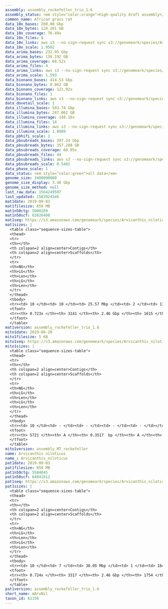 ```yaml
---
assembly: assembly_rockefeller_trio_1.6
assembly_status: <em style="color:orange">high-quality draft assembly</em>
common_name: African grass rat
data_10x_bases: 260.08 Gbp
data_10x_bytes: 124.201 GB
data_10x_coverage: 76.49x
data_10x_files: 8
data_10x_links: aws s3 --no-sign-request sync s3://genomeark/species/Arvicanthis_niloticus/mArvNil1/genomic_data/10x/ .<br>
data_10x_scale: 1.9502
data_arima_bases: 232.95 Gbp
data_arima_bytes: 136.192 GB
data_arima_coverage: 68.52x
data_arima_files: 4
data_arima_links: aws s3 --no-sign-request sync s3://genomeark/species/Arvicanthis_niloticus/mArvNil1/genomic_data/arima/ .<br>
data_arima_scale: 1.593
data_bionano_bases: 414.53 Gbp
data_bionano_bytes: 0.862 GB
data_bionano_coverage: 121.92x
data_bionano_files: 1
data_bionano_links: aws s3 --no-sign-request sync s3://genomeark/species/Arvicanthis_niloticus/mArvNil1/genomic_data/bionano/ .<br>
data_dovetail_scale: 1
data_illumina_bases: 503.74 Gbp
data_illumina_bytes: 247.062 GB
data_illumina_coverage: 148.16x
data_illumina_files: 14
data_illumina_links: aws s3 --no-sign-request sync s3://genomeark/species/Arvicanthis_niloticus/mArvNil2/genomic_data/illumina/ .<br>aws s3 --no-sign-request sync s3://genomeark/species/Arvicanthis_niloticus/mArvNil3/genomic_data/illumina/ .<br>
data_illumina_scale: 1.8989
data_pbhifi_scale: 1
data_pbsubreads_bases: 207.24 Gbp
data_pbsubreads_bytes: 357.288 GB
data_pbsubreads_coverage: 60.95x
data_pbsubreads_files: 44
data_pbsubreads_links: aws s3 --no-sign-request sync s3://genomeark/species/Arvicanthis_niloticus/mArvNil1/genomic_data/pacbio/ . --exclude "*ccs.bam*"<br>
data_pbsubreads_scale: 0.5402
data_phase_scale: 1
data_status: <em style="color:green">all data</em>
genome_size: 3400000000
genome_size_display: 3.40 Gbp
genome_size_method: null
last_raw_data: 1564249507
last_updated: 1583924346
mat1date: 2019-09-03
mat1filesize: 659 MB
mat1n50ctg: 5000289
mat1n50scf: 63826408
mat1seq: https://s3.amazonaws.com/genomeark/species/Arvicanthis_niloticus/mArvNil1/assembly_rockefeller_trio_1.6/mArvNil1.mat.asm.20190903.fasta.gz
mat1sizes: |
  <table class="sequence-sizes-table">
  <thead>
  <tr>
  <th></th>
  <th colspan=2 align=center>Contigs</th>
  <th colspan=2 align=center>Scaffolds</th>
  </tr>
  <tr>
  <th>NG</th>
  <th>LG</th>
  <th>Len</th>
  <th>LG</th>
  <th>Len</th>
  </tr>
  </thead>
  <tbody>
  <tr><td> 10 </td><td> 10 </td><td> 25.57 Mbp </td><td> 2 </td><td> 139.09 Mbp </td></tr>  <tr><td> 20 </td><td> 28 </td><td> 16.42 Mbp </td><td> 4 </td><td> 131.09 Mbp </td></tr>  <tr><td> 30 </td><td> 54 </td><td> 11.48 Mbp </td><td> 8 </td><td> 88.78 Mbp </td></tr>  <tr><td> 40 </td><td> 89 </td><td> 7.78 Mbp </td><td> 12 </td><td> 78.78 Mbp </td></tr>  <tr style="background-color:#cccccc;"><td> 50 </td><td> 142 </td><td style="background-color:#88ff88;"> 5.00 Mbp </td><td> 16 </td><td style="background-color:#88ff88;"> 63.83 Mbp </td></tr>  <tr><td> 60 </td><td> 262 </td><td> 1.62 Mbp </td><td> 23 </td><td> 48.51 Mbp </td></tr>  <tr><td> 70 </td><td> 1417 </td><td> 76.53 Kbp </td><td> 42 </td><td> 0.88 Mbp </td></tr>  <tr><td> 80 </td><td> - </td><td> - </td><td> - </td><td> - </td></tr>  <tr><td> 90 </td><td> - </td><td> - </td><td> - </td><td> - </td></tr>  <tr><td> 100 </td><td> - </td><td> - </td><td> - </td><td> - </td></tr>  </tbody>
  <tfoot>
  <tr><th> 0.723x </th><th> 3141 </th><th> 2.46 Gbp </th><th> 1615 </th><th> 2.49 Gbp </th></tr>
  </tfoot>
  </table>
mat1version: assembly_rockefeller_trio_1.6
mito1date: 2019-08-20
mito1filesize: 5 KB
mito1seq: https://s3.amazonaws.com/genomeark/species/Arvicanthis_niloticus/mArvNil1/assembly_MT_rockefeller/mArvNil1.MT.20190820.fasta.gz
mito1sizes: |
  <table class="sequence-sizes-table">
  <thead>
  <tr>
  <th></th>
  <th colspan=2 align=center>Contigs</th>
  <th colspan=2 align=center>Scaffolds</th>
  </tr>
  <tr>
  <th>NG</th>
  <th>LG</th>
  <th>Len</th>
  <th>LG</th>
  <th>Len</th>
  </tr>
  </thead>
  <tbody>
  <tr><td> 10 </td><td> - </td><td> - </td><td> - </td><td> - </td></tr>  <tr><td> 20 </td><td> - </td><td> - </td><td> - </td><td> - </td></tr>  <tr><td> 30 </td><td> - </td><td> - </td><td> - </td><td> - </td></tr>  <tr><td> 40 </td><td> - </td><td> - </td><td> - </td><td> - </td></tr>  <tr style="background-color:#cccccc;"><td> 50 </td><td> - </td><td style="background-color:#ff8888;"> - </td><td> - </td><td style="background-color:#ff8888;"> - </td></tr>  <tr><td> 60 </td><td> - </td><td> - </td><td> - </td><td> - </td></tr>  <tr><td> 70 </td><td> - </td><td> - </td><td> - </td><td> - </td></tr>  <tr><td> 80 </td><td> - </td><td> - </td><td> - </td><td> - </td></tr>  <tr><td> 90 </td><td> - </td><td> - </td><td> - </td><td> - </td></tr>  <tr><td> 100 </td><td> - </td><td> - </td><td> - </td><td> - </td></tr>  </tbody>
  <tfoot>
  <tr><th> 5721 </th><th> A </th><th> 0.3517  bp </th><th> A </th><th> 0.3517  bp </th></tr>
  </tfoot>
  </table>
mito1version: assembly_MT_rockefeller
name: Arvicanthis niloticus
name_: Arvicanthis_niloticus
pat1date: 2019-09-03
pat1filesize: 659 MB
pat1n50ctg: 5584045
pat1n50scf: 64041812
pat1seq: https://s3.amazonaws.com/genomeark/species/Arvicanthis_niloticus/mArvNil1/assembly_rockefeller_trio_1.6/mArvNil1.pat.asm.20190903.fasta.gz
pat1sizes: |
  <table class="sequence-sizes-table">
  <thead>
  <tr>
  <th></th>
  <th colspan=2 align=center>Contigs</th>
  <th colspan=2 align=center>Scaffolds</th>
  </tr>
  <tr>
  <th>NG</th>
  <th>LG</th>
  <th>Len</th>
  <th>LG</th>
  <th>Len</th>
  </tr>
  </thead>
  <tbody>
  <tr><td> 10 </td><td> 7 </td><td> 38.05 Mbp </td><td> 1 </td><td> 164.71 Mbp </td></tr>  <tr><td> 20 </td><td> 18 </td><td> 23.56 Mbp </td><td> 3 </td><td> 135.23 Mbp </td></tr>  <tr><td> 30 </td><td> 38 </td><td> 13.77 Mbp </td><td> 6 </td><td> 91.55 Mbp </td></tr>  <tr><td> 40 </td><td> 67 </td><td> 9.55 Mbp </td><td> 11 </td><td> 78.14 Mbp </td></tr>  <tr style="background-color:#cccccc;"><td> 50 </td><td> 112 </td><td style="background-color:#88ff88;"> 5.58 Mbp </td><td> 15 </td><td style="background-color:#88ff88;"> 64.04 Mbp </td></tr>  <tr><td> 60 </td><td> 216 </td><td> 1.65 Mbp </td><td> 22 </td><td> 50.89 Mbp </td></tr>  <tr><td> 70 </td><td> 1458 </td><td> 76.79 Kbp </td><td> 34 </td><td> 4.38 Mbp </td></tr>  <tr><td> 80 </td><td> - </td><td> - </td><td> - </td><td> - </td></tr>  <tr><td> 90 </td><td> - </td><td> - </td><td> - </td><td> - </td></tr>  <tr><td> 100 </td><td> - </td><td> - </td><td> - </td><td> - </td></tr>  </tbody>
  <tfoot>
  <tr><th> 0.724x </th><th> 3317 </th><th> 2.46 Gbp </th><th> 1754 </th><th> 2.52 Gbp </th></tr>
  </tfoot>
  </table>
pat1version: assembly_rockefeller_trio_1.6
short_name: mArvNil
taxon_id: 61156
---
```

